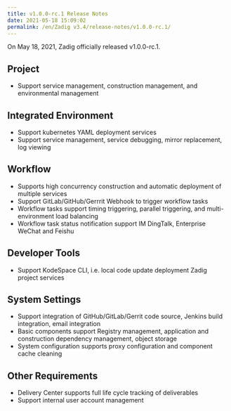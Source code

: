 ```yaml
---
title: v1.0.0-rc.1 Release Notes
date: 2021-05-18 15:09:02
permalink: /en/Zadig v3.4/release-notes/v1.0.0-rc.1/
---
```

On May 18, 2021, Zadig officially released v1.0.0-rc.1.

## Project
- Support service management, construction management, and environmental management

## Integrated Environment
- Support kubernetes YAML deployment services
- Support service management, service debugging, mirror replacement, log viewing

## Workflow
- Supports high concurrency construction and automatic deployment of multiple services
- Support GitLab/GitHub/Gerrrit Webhook to trigger workflow tasks
- Workflow tasks support timing triggering, parallel triggering, and multi-environment load balancing
- Workflow task status notification support IM DingTalk, Enterprise WeChat and Feishu

## Developer Tools
- Support KodeSpace CLI, i.e. local code update deployment Zadig project services

## System Settings
- Support integration of GitHub/GitLab/Gerrit code source, Jenkins build integration, email integration
- Basic components support Registry management, application and construction dependency management, object storage
- System configuration supports proxy configuration and component cache cleaning

## Other Requirements
- Delivery Center supports full life cycle tracking of deliverables
- Support internal user account management